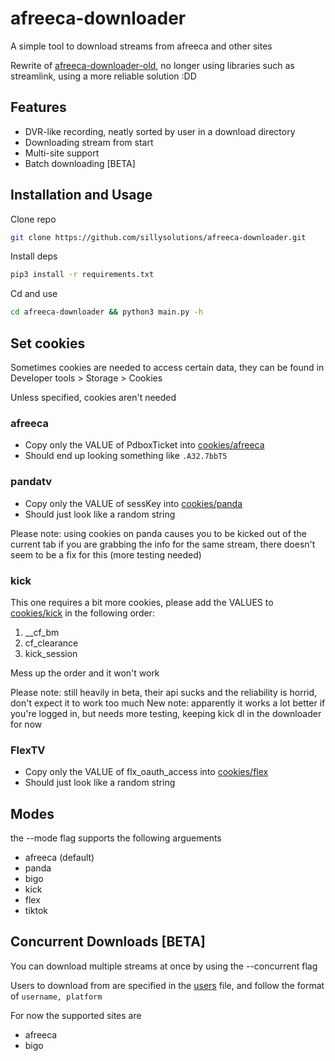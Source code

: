 # afreeca-downloader

A simple tool to download streams from afreeca and other sites

Rewrite of [afreeca-downloader-old](https://github.com/horsaen/afreecatv-downloader-old), no longer using libraries such as streamlink, using a more reliable solution :DD

## Features
- DVR-like recording, neatly sorted by user in a download directory
- Downloading stream from start
- Multi-site support
- Batch downloading [BETA]

## Installation and Usage

Clone repo
```bash
git clone https://github.com/sillysolutions/afreeca-downloader.git
```

Install deps
```bash
pip3 install -r requirements.txt
```

Cd and use
```bash
cd afreeca-downloader && python3 main.py -h
```

## Set cookies

Sometimes cookies are needed to access certain data, they can be found in Developer tools > Storage > Cookies

Unless specified, cookies aren't needed

### afreeca
- Copy only the VALUE of PdboxTicket into [cookies/afreeca](cookies/afreeca)
- Should end up looking something like ``.A32.7bbT5``

### pandatv
- Copy only the VALUE of sessKey into [cookies/panda](cookies/panda)
- Should just look like a random string

Please note: using cookies on panda causes you to be kicked out of the current tab if you are grabbing the info for the same stream, there doesn't seem to be a fix for this (more testing needed)

### kick
This one requires a bit more cookies, please add the VALUES to [cookies/kick](cookies/kick) in the following order:

1. __cf_bm
2. cf_clearance
3. kick_session

Mess up the order and it won't work

Please note: still heavily in beta, their api sucks and the reliability is horrid, don't expect it to work too much
New note: apparently it works a lot better if you're logged in, but needs more testing, keeping kick dl in the downloader for now

### FlexTV
- Copy only the VALUE of flx_oauth_access into [cookies/flex](cookies/flex)
- Should just look like a random string

## Modes

the --mode flag supports the following arguements

- afreeca (default)
- panda
- bigo
- kick
- flex
- tiktok

## Concurrent Downloads [BETA]

You can download multiple streams at once by using the --concurrent flag

Users to download from are specified in the [users](users) file, and follow the format of `username, platform`

For now the supported sites are

- afreeca
- bigo